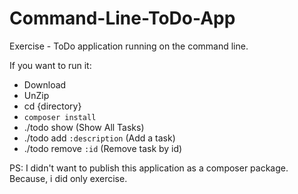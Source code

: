 # Command-Line-ToDo-App
Exercise - ToDo application running on the command line.

If you want to run it:

- Download
- UnZip
- cd {directory}
- `composer install`
- ./todo show (Show All Tasks)
- ./todo add `:description` (Add a task)
- ./todo remove `:id` (Remove task by id)

PS: I didn't want to publish this application as a composer package. Because, i did only exercise.
